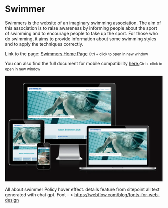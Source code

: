 # Swimmer

<p>Swimmers is the website of an imaginary swimming association. The aim of this association is to raise awareness by informing people about the sport of swimming and to encourage people to take up the sport. For those who do swimming, it aims to provide information about some swimming styles and to apply the techniques correctly. </p>

<p>Link to the page: <a href="https://mdurmus.github.io/swimmer/" title="Live link" target="_blank">Swimmers Home Page</a> <small>Ctrl + click to open in new window</small></p>

<p>You can also find the full document for mobile compatibility <a href="http://www.responsinator.com/?url=mdurmus.github.io%2Fswimmer%2F" title="Full responsive test result" target="_blank">here.</a><small>Ctrl + click to open in new window</small></p>

<img src="docs/readme_images/responsive_result.webp" alt="Responsive Validation Image">








All about swimmer
Policy hover effect.
details feature from sitepoint
all text generated with chat gpt.
Font - > https://webflow.com/blog/fonts-for-web-design 
